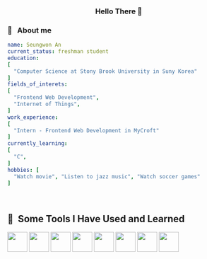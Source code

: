 <h3 align="center">Hello There 👋</h3>

### :information_desk_person: &nbsp; About me
```yaml
name: Seungwon An
current_status: freshman student
education: 
[
  "Computer Science at Stony Brook University in Suny Korea" 
]
fields_of_interets:
[
  "Frontend Web Development",
  "Internet of Things",
]
work_experience:
[
  "Intern - Frontend Web Development in MyCroft"
]
currently_learning:
[
  "C",
]
hobbies: [
  "Watch movie", "Listen to jazz music", "Watch soccer games"
]
```
<br/>

<h2> 🚀 &nbsp;Some Tools I Have Used and Learned</h2>
<p align="left">
  <img src="https://cdn.jsdelivr.net/gh/devicons/devicon/icons/javascript/javascript-plain.svg" width="45" height="45"/>
  <img src="https://cdn.jsdelivr.net/gh/devicons/devicon/icons/typescript/typescript-original.svg" width="45" height="45"/>
  <img src="https://cdn.jsdelivr.net/gh/devicons/devicon/icons/react/react-original.svg" width="45" height="45"/>
  <img src="https://cdn.jsdelivr.net/gh/devicons/devicon/icons/nextjs/nextjs-line.svg" width="45" height="45"/>
  <img src="https://cdn.jsdelivr.net/gh/devicons/devicon/icons/html5/html5-original.svg" width="45" height="45"/>
  <img src="https://cdn.jsdelivr.net/gh/devicons/devicon/icons/css3/css3-original.svg" width="45" height="45"/>        
  <img src="https://cdn.jsdelivr.net/gh/devicons/devicon/icons/tailwindcss/tailwindcss-original-wordmark.svg" width="45" height="45"/>
  <img src="https://cdn.jsdelivr.net/gh/devicons/devicon/icons/java/java-original-wordmark.svg" width="45" height="45"/>
</p>

<br/>

<!-- 
### 🧠 My Understanding about Data Structure
![Leetcode Stats](https://leetcard.jacoblin.cool/goodgoed)
 -->

<!--
**goodgoed/goodgoed** is a ✨ _special_ ✨ repository because its `README.md` (this file) appears on your GitHub profile.

Here are some ideas to get you started:

- 🔭 I’m currently working on ...
- 🌱 I’m currently learning ...
- 👯 I’m looking to collaborate on ...
- 🤔 I’m looking for help with ...
- 💬 Ask me about ...
- 📫 How to reach me: ...
- 😄 Pronouns: ...
- ⚡ Fun fact: ...
-->
